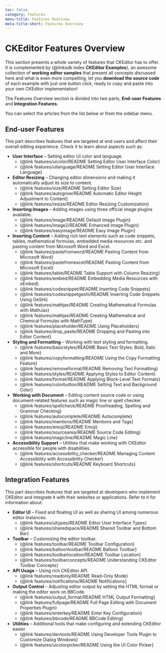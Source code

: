 ```yaml
---
toc: false
category: features
menu-title: Features Overview
meta-title-short: Features Overview
---
```


<!--
Copyright (c) 2003-2019, CKSource - Frederico Knabben. All rights reserved.
For licensing, see LICENSE.md.
-->

# CKEditor Features Overview

This section presents a whole variety of features that CKEditor has to offer. It is complemented by {@linksdk index **CKEditor Examples**}, an awesome collection of **working editor samples** that present all concepts discussed here and what is even more compelling, let you **download the source code** of each example with just one button click, ready to copy and paste into your own CKEditor implementation!

The Features Overview section is divided into two parts, **End-user Features** and **Integration Features**.

<info-box hint="">
    You can select the articles from the list below or from the sidebar menu.
</info-box>

## End-user Features
This part describes features that are targeted at end users and affect their overall editing experience. Check it to learn about aspects such as:

* **User Interface** &ndash; Setting editor UI color and language.
    * {@link features/uicolor/README Setting Editor User Interface Color}
    * {@link features/uilanguage/README Setting Editor User Interface Language}
* **Editor Resizing** &ndash; Changing editor dimensions and making it automatically adjust its size to content.
    * {@link features/size/README Setting Editor Size}
    * {@link features/autogrow/README Automatic Editor Height Adjustment to Content}
    * {@link features/resize/README Editor Resizing Customization}
* **Inserting Images** &ndash; Adding images using three official image plugins available.
    * {@link features/image/README Default Image Plugin}
    * {@link features/image2/README Enhanced Image Plugin}
    * {@link features/easyimage/README Easy Image Plugin}
* **Inserting Content** &ndash; Adding rich text elements such as code snippets, tables, mathematical formulas, embedded media resources etc. and pasting content from Microsoft Word and Excel.
    * {@link features/pastefromword/README Pasting Content from Microsoft Word}
    * {@link features/pastefromexcel/README Pasting Content from Microsoft Excel}
    * {@link features/table/README Table Support with Column Resizing}
    * {@link features/embed/README Embedding Media Resources with oEmbed}
    * {@link features/codesnippet/README Inserting Code Snippets}
    * {@link features/codesnippetgeshi/README Inserting Code Snippets Using GeSHi}
    * {@link features/mathjax/README Creating Mathematical Formulas with MathJax}
    * {@link features/mathjax/README Creating Mathematical and Chemical Formulas with MathType}
    * {@link features/placeholder/README Using Placeholders}
    * {@link features/drop_paste/README Dropping and Pasting into Editor Content}
* **Styling and Formatting** &ndash; Working with text styling and formatting.
    * {@link features/basicstyles/README Basic Text Styles: Bold, Italic and More}
    * {@link features/copyformatting/README Using the Copy Formatting Feature}
    * {@link features/removeformat/README Removing Text Formatting}
    * {@link features/styles/README Applying Styles to Editor Content}
    * {@link features/format/README Applying Block-Level Text Formats}
    * {@link features/colorbutton/README Setting Text and Background Color}
* **Working with Document** &ndash; Editing content source code or using document-related features such as magic line or spell checker.
    * {@link features/spellcheck/README Proofreading, Spelling and Grammar Checking}
    * {@link features/autocomplete/README Autocomplete}
    * {@link features/mentions/README Mentions and Tags}
    * {@link features/emoji/README Emoji}
    * {@link features/sourcearea/README Source Code Editing}
    * {@link features/magicline/README Magic Line}
* **Accessibility Support** &ndash; Utilities that make working with CKEditor accessible for people with disabilities.
    * {@link features/accessibility_checker/README Managing Content Accessibility with Accessibility Checker}
    * {@link features/shortcuts/README Keyboard Shortcuts}

## Integration Features
This part describes features that are targeted at developers who implement CKEditor and integrate it with their websites or applications. Refer to it for information about:

* **Editor UI** &ndash; Fixed and floating UI as well as sharing UI among numerous editor instances.
    * {@link features/uitypes/README Editor User Interface Types}
    * {@link features/sharedspace/README Shared Toolbar and Bottom Bar}
* **Toolbar** &ndash; Customizing the editor toolbar.
    * {@link features/toolbar/README Toolbar Configuration}
    * {@link features/balloontoolbar/README Balloon Toolbar}
    * {@link features/toolbarlocation/README Toolbar Location}
    * {@link features/toolbarconcepts/README Understanding CKEditor Toolbar Concepts}
* **API Usage** &ndash; Using rich CKEditor API.
    * {@link features/readonly/README Read-Only Mode}
    * {@link features/notifications/README Notifications}
* **Output Control** &ndash; Adjusting editor output by setting the HTML format or making the editor work on BBCode.
    * {@link features/output_format/README HTML Output Formatting}
    * {@link features/fullpage/README Full Page Editing with Document Properties Plugin}
    * {@link features/enterkey/README Enter Key Configuration}
    * {@link features/bbcode/README BBCode Editing}
* **Utilities** &ndash; Additional tools that make configuring and extending CKEditor easier.
    * {@link features/devtools/README Using Developer Tools Plugin to Customize Dialog Windows}
    * {@link features/uicolorpicker/README Using the UI Color Picker}

